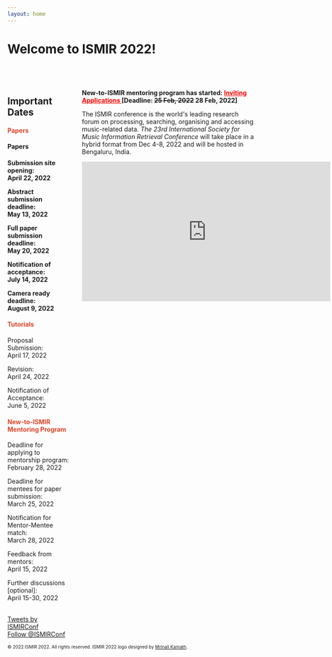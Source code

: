 ```yaml
---
layout: home
---
```

# Welcome to ISMIR 2022!
<div style="display:inline-block; margin-top:40px">
    <div style="width:25%; float:left;">
    <h2> Important Dates</h2>
    <h4 style="color:#DB442A">Papers</h4>
    <h4>Papers<h4>
    <p> Submission site opening:<br>April 22, 2022 </p>
    <p> Abstract submission deadline:<br>May 13, 2022 </p>
    <p> Full paper submission deadline:<br>May 20, 2022 </p>
    <p> Notification of acceptance:<br>July 14, 2022 </p>
    <p> Camera ready deadline:<br>August 9, 2022 </p>
    <h4 style="color:#DB442A">Tutorials</h4>
    <p> Proposal Submission:<br>April 17, 2022 </p>
    <p> Revision:<br>April 24, 2022 </p>
    <p> Notification of Acceptance:<br>June 5, 2022 </p>
    <h4 style="color:#DB442A">New-to-ISMIR Mentoring Program</h4>
    <p>Deadline for applying to mentorship program:<br>February 28, 2022</p>
    <p>Deadline for mentees for paper submission:<br>March 25, 2022</p>
    <p>Notification for Mentor-Mentee match:<br>March 28, 2022</p>
    <p>Feedback from mentors:<br>April 15, 2022</p>
    <p>Further discussions [optional]: <br>April 15-30, 2022</p>
    <br>
    <a class="twitter-timeline" href="https://twitter.com/ISMIRConf?ref_src=twsrc%5Etfw">Tweets by ISMIRConf</a> <script async src="https://platform.twitter.com/widgets.js" charset="utf-8"></script>
    </div>
    <div style="width:70%; float:right;">
    <p> <strong> New-to-ISMIR mentoring program has started: <a style="color:red" href="https://ismir2022.ismir.net/diversity/mentoring"> Inviting Applications </a>[Deadline: <strike>25 Feb, 2022</strike> 28 Feb, 2022] </strong></p>
    <p>The ISMIR conference is the world's leading research forum on processing, searching, organising and accessing music-related data. <em>The 23rd International Society for Music Information Retrieval Conference</em> will take place in a hybrid format from Dec 4-8, 2022 and will be hosted in Bengaluru, India.</p>
    <p align="center"><iframe width="560" height="315" src="https://www.youtube.com/embed/F1mYxLbYHfg" title="YouTube video player" frameborder="0" allow="accelerometer; autoplay; clipboard-write; encrypted-media; gyroscope; picture-in-picture" allowfullscreen></iframe></p>
    </div>
</div>
<a href="https://twitter.com/ISMIRConf?ref_src=twsrc%5Etfw" class="twitter-follow-button" data-show-count="false">Follow @ISMIRConf</a><script async src="https://platform.twitter.com/widgets.js" charset="utf-8"></script>
<p> <font size="-2"> &copy; 2022 ISMIR 2022. All rights reserved. ISMIR 2022 logo designed by <a href="https://mrinali.co/">Mrinali Kamath</a>.</font></p>
